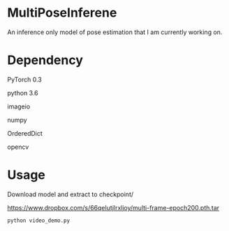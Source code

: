 # MultiPoseInferene
An inference only model of pose estimation that I am currently working on.

# Dependency
PyTorch 0.3

python 3.6

imageio

numpy

OrderedDict

opencv

# Usage
Download model and extract to checkpoint/

https://www.dropbox.com/s/66qelutjlrxljoy/multi-frame-epoch200.pth.tar

```
python video_demo.py
```
